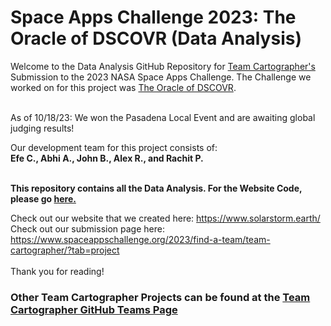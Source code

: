 # Space Apps Challenge 2023: The Oracle of DSCOVR (Data Analysis) 
Welcome to the Data Analysis GitHub Repository for <a href="https://www.spaceappschallenge.org/2023/find-a-team/team-cartographer/?tab=details">Team Cartographer's</a> Submission to the 2023 NASA Space Apps Challenge. The Challenge we worked on for this project was <a href="https://www.spaceappschallenge.org/2023/challenges/develop-the-oracle-of-dscovr/">The Oracle of DSCOVR</a>.<br><br>

As of 10/18/23: We won the Pasadena Local Event and are awaiting global judging results!<br>

Our development team for this project consists of: <br>
<b>Efe C., Abhi A., John B., Alex R., and Rachit P. </b><br><br>

<b> This repository contains all the Data Analysis. For the Website Code, please go <a href="https://github.com/SuleymanEfe/space-apps-website">here.</a></b><br>

Check out our website that we created here: https://www.solarstorm.earth/<br>
Check out our submission page here: https://www.spaceappschallenge.org/2023/find-a-team/team-cartographer/?tab=project<br>
<br>Thank you for reading!

<h3>
  Other Team Cartographer Projects can be found at the <a href="https://github.com/Team-Cartographer">Team Cartographer GitHub Teams Page</a>
</h3>
